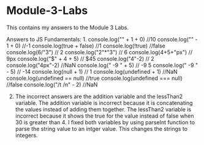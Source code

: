 # Module-3-Labs
This contains my answers to the Module 3 Labs.

Answers to JS Fundamentals:
1. 
    console.log("" + 1 + 0) //10
    console.log("" - 1 + 0) //-1
    console.log(true + false) //1
    console.log(!true) //false
    console.log(6/"3") // 2
    console.log("2"*"3") // 6
    console.log(4+5+"px") // 9px
    console.log("$" + 4 + 5) // $45
    console.log("4"-2) // 2
    console.log("4px"-2) //NaN
    console.log(" -9 " + 5) // -9 5
    console.log(" -9 " - 5) // -14
    console.log(null + 1) // 1
    console.log(undefined + 1) //NaN
    console.log(undefined == null) //true
    console.log(undefined === null) //false
    console.log("/t /n" - 2) //NaN    

2.
    The incorrect answers are the addition variable and the lessThan2 variable. The addition variable is incorrect because it is concatenating the values instead of adding them together. The lessThan2 variable is incorrect because it shows the true for the value instead of false when 30 is greater than 4. I fixed both variables by using parseInt function to parse the string value to an intger value. This changes the strings to integers.